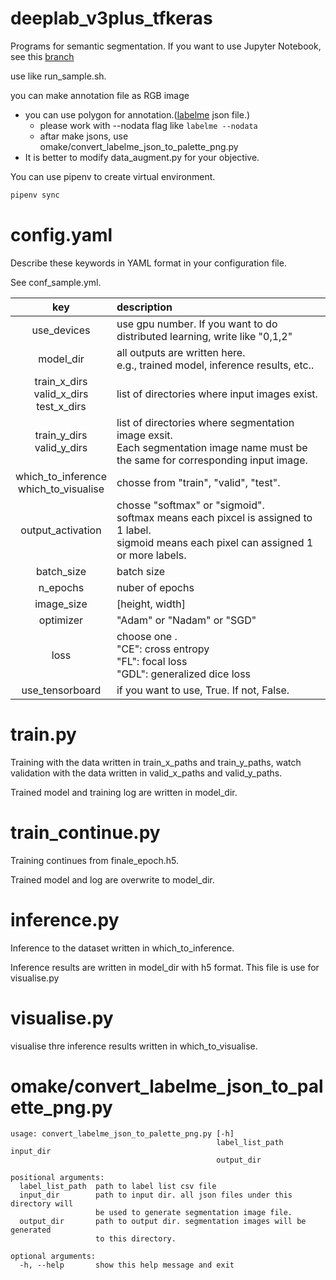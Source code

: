 # deeplab_v3plus_tfkeras

Programs for semantic segmentation.
If you want to use Jupyter Notebook, see this [branch](https://github.com/J-Taniguchi/deeplab_v3plus_tfkeras/tree/jupyter)

use like run_sample.sh.

you can make annotation file as RGB image

- you can use polygon for annotation.([labelme](https://github.com/wkentaro/labelme) json file.)
  - please work with --nodata flag like ```labelme --nodata```
  - aftar make jsons, use omake/convert_labelme_json_to_palette_png.py
- It is better to modify data_augment.py for your objective.

You can use pipenv to create virtual environment.
``` bash
pipenv sync
```

# config.yaml

Describe these keywords in YAML format in your configuration file.

See conf_sample.yml.

|  key  |  description  |
| :---: | :--- |
|use_devices | use gpu number. If you want to do distributed learning, write like "0,1,2" |
|model_dir                                           |all outputs are written here. <br>e.g., trained model, inference results, etc..|
|  train_x_dirs<br> valid_x_dirs<br> test_x_dirs  | list of directories where input images exist.|
|  train_y_dirs<br> valid_y_dirs                   | list of directories where segmentation image exsit.<br> Each segmentation image name must be the same for corresponding input image.  |
|which_to_inference <br> which_to_visualise          | chosse from "train", "valid", "test".|
|output_activation                                   | chosse "softmax" or "sigmoid". <br>softmax means each pixcel is assigned to 1 label.<br>sigmoid means each pixel can assigned 1 or more labels.|
|batch_size | batch size|
|n_epochs   |nuber of epochs |
|image_size | [height, width] |
|optimizer  |"Adam" or "Nadam" or "SGD" |
|loss       |choose one .<br>"CE": cross entropy <br> "FL": focal loss <br>"GDL": generalized dice loss
|use_tensorboard| if you want to use, True. If not, False.|

# train.py

Training with the data written in train_x_paths and train_y_paths, watch validation with the data written in valid_x_paths and valid_y_paths.

Trained model and training log are written in model_dir.



# train_continue.py

Training continues from finale_epoch.h5.

Trained model and log are overwrite to model_dir.



# inference.py

Inference to the dataset written in which_to_inference.

Inference results are written in model_dir with h5 format.  This file is use for visualise.py

# visualise.py

visualise thre inference results written in  which_to_visualise.


# omake/convert_labelme_json_to_palette_png.py

```
usage: convert_labelme_json_to_palette_png.py [-h]
                                              label_list_path input_dir
                                              output_dir

positional arguments:
  label_list_path  path to label list csv file
  input_dir        path to input dir. all json files under this directory will
                   be used to generate segmentation image file.
  output_dir       path to output dir. segmentation images will be generated
                   to this directory.

optional arguments:
  -h, --help       show this help message and exit
```